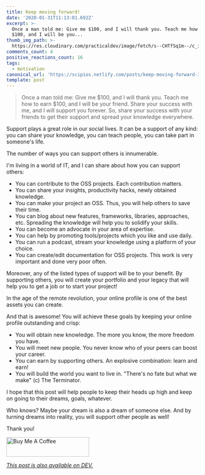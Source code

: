 ```yaml
---
title: Keep moving forward!
date: '2020-01-31T11:13:01.692Z'
excerpt: >-
  Once a man told me: Give me $100, and I will thank you. Teach me how to earn
  $100, and I will be you...
thumb_img_path: >-
  https://res.cloudinary.com/practicaldev/image/fetch/s--CHTfSq1m--/c_imagga_scale,f_auto,fl_progressive,h_420,q_auto,w_1000/https://res.cloudinary.com/practicaldev/image/fetch/s--l2AisaFl--/c_imagga_scale%2Cf_auto%2Cfl_progressive%2Ch_420%2Cq_auto%2Cw_1000/https://dev-to-uploads.s3.amazonaws.com/i/01ourxhqtyxfd2jg7yi5.jpg
comments_count: 4
positive_reactions_count: 16
tags:
  - motivation
canonical_url: 'https://scipios.netlify.com/posts/keep-moving-forward-3bpc/'
template: post
---
```


> Once a man told me:
> Give me $100, and I will thank you.
> Teach me how to earn $100, and I will be your friend.
> Share your success with me, and I will support you forever.
> So, share your success with your friends to get their support and spread your knowledge everywhere.


Support plays a great role in our social lives. It can be a support of any kind: you can share your knowledge, you can teach people, you can take part in someone's life.

The number of ways you can support others is innumerable.

I'm living in a world of IT, and I can share about how you can support others:
- You can contribute to the OSS projects. Each contribution matters.
- You can share your insights, productivity hacks, newly obtained knowledge.
- You can make your project an OSS. Thus, you will help others to save their time.
- You can blog about new features, frameworks, libraries, approaches, etc. Spreading the knowledge will help you to solidify your skills.
- You can become an advocate in your area of expertise.
- You can help by promoting tools/projects which you like and use daily.
- You can run a podcast, stream your knowledge using a platform of your choice.
- You can create/edit documentation for OSS projects. This work is very important and done very poor often.

Moreover, any of the listed types of support will be to your benefit. By supporting others, you will create your portfolio and your legacy that will help you to get a job or to start your project!

In the age of the remote revolution, your online profile is one of the best assets you can create.

And that is awesome! You will achieve these goals by keeping your online profile outstanding and crisp:
- You will obtain new knowledge. The more you know, the more freedom you have.
- You will meet new people. You never know who of your peers can boost your career.
- You can earn by supporting others. An explosive combination: learn and earn!
- You will build the world you want to live in. "There's no fate but what we make" (c) The Terminator.

I hope that this post will help people to keep their heads up high and keep on going to their dreams, goals, whatever.

Who knows? Maybe your dream is also a dream of someone else. And by turning dreams into reality, you will support other people as well!

Thank you!

<a href="https://www.buymeacoffee.com/peacefullatom" target="_blank"><img src="https://cdn.buymeacoffee.com/buttons/default-orange.png" alt="Buy Me A Coffee" style="height: 51px !important;width: 217px !important;" ></a>

*[This post is also available on DEV.](https://dev.to/peacefullatom/keep-moving-forward-3bpc)*


<script>
const parent = document.getElementsByTagName('head')[0];
const script = document.createElement('script');
script.type = 'text/javascript';
script.src = 'https://cdnjs.cloudflare.com/ajax/libs/iframe-resizer/4.1.1/iframeResizer.min.js';
script.charset = 'utf-8';
script.onload = function() {
    window.iFrameResize({}, '.liquidTag');
};
parent.appendChild(script);
</script>    
